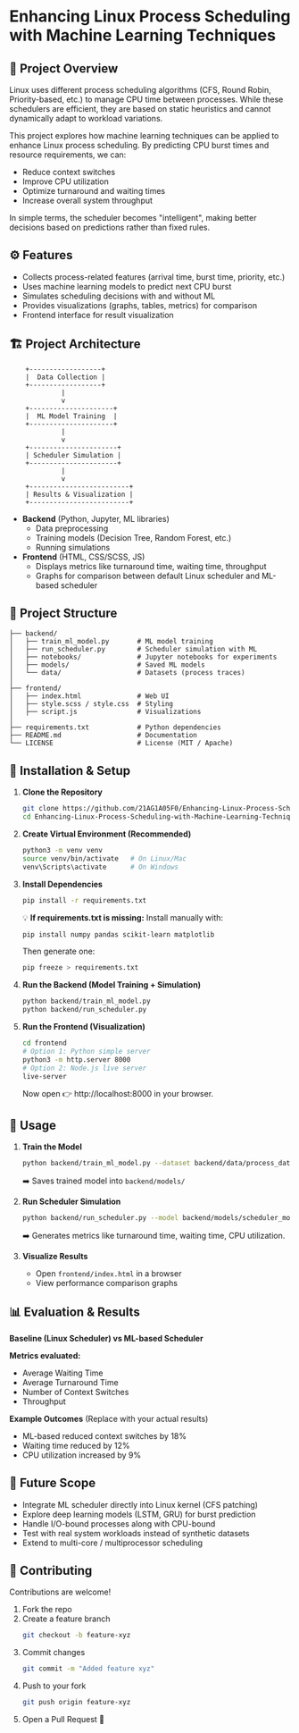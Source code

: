 # Enhancing Linux Process Scheduling with Machine Learning Techniques

## 📌 Project Overview
Linux uses different process scheduling algorithms (CFS, Round Robin, Priority-based, etc.) to manage CPU time between processes. While these schedulers are efficient, they are based on static heuristics and cannot dynamically adapt to workload variations.

This project explores how machine learning techniques can be applied to enhance Linux process scheduling. By predicting CPU burst times and resource requirements, we can:

- Reduce context switches
- Improve CPU utilization
- Optimize turnaround and waiting times
- Increase overall system throughput

In simple terms, the scheduler becomes "intelligent", making better decisions based on predictions rather than fixed rules.

## ⚙️ Features
- Collects process-related features (arrival time, burst time, priority, etc.)
- Uses machine learning models to predict next CPU burst
- Simulates scheduling decisions with and without ML
- Provides visualizations (graphs, tables, metrics) for comparison
- Frontend interface for result visualization

## 🏗️ Project Architecture
```
    +------------------+
    |  Data Collection |
    +------------------+
             |
             v
    +---------------------+
    |  ML Model Training  |
    +---------------------+
             |
             v
    +----------------------+
    | Scheduler Simulation |
    +----------------------+
             |
             v
    +-------------------------+
    | Results & Visualization |
    +-------------------------+
```

- **Backend** (Python, Jupyter, ML libraries)
  - Data preprocessing
  - Training models (Decision Tree, Random Forest, etc.)
  - Running simulations
- **Frontend** (HTML, CSS/SCSS, JS)
  - Displays metrics like turnaround time, waiting time, throughput
  - Graphs for comparison between default Linux scheduler and ML-based scheduler

## 📂 Project Structure
```
├── backend/
│   ├── train_ml_model.py       # ML model training
│   ├── run_scheduler.py        # Scheduler simulation with ML
│   ├── notebooks/              # Jupyter notebooks for experiments
│   ├── models/                 # Saved ML models
│   └── data/                   # Datasets (process traces)
│
├── frontend/
│   ├── index.html              # Web UI
│   ├── style.scss / style.css  # Styling
│   ├── script.js               # Visualizations
│
├── requirements.txt            # Python dependencies
├── README.md                   # Documentation
└── LICENSE                     # License (MIT / Apache)
```

## 🔧 Installation & Setup
1. **Clone the Repository**
   ```bash
   git clone https://github.com/21AG1A05F0/Enhancing-Linux-Process-Scheduling-with-Machine-Learning-Techniques.git
   cd Enhancing-Linux-Process-Scheduling-with-Machine-Learning-Techniques
   ```

2. **Create Virtual Environment (Recommended)**
   ```bash
   python3 -m venv venv
   source venv/bin/activate   # On Linux/Mac
   venv\Scripts\activate      # On Windows
   ```

3. **Install Dependencies**
   ```bash
   pip install -r requirements.txt
   ```

   💡 **If requirements.txt is missing:**
   Install manually with:
   ```bash
   pip install numpy pandas scikit-learn matplotlib
   ```
   Then generate one:
   ```bash
   pip freeze > requirements.txt
   ```

4. **Run the Backend (Model Training + Simulation)**
   ```bash
   python backend/train_ml_model.py
   python backend/run_scheduler.py
   ```

5. **Run the Frontend (Visualization)**
   ```bash
   cd frontend
   # Option 1: Python simple server
   python3 -m http.server 8000
   # Option 2: Node.js live server
   live-server
   ```
   Now open 👉 http://localhost:8000 in your browser.

## 🚀 Usage
1. **Train the Model**
   ```bash
   python backend/train_ml_model.py --dataset backend/data/process_dataset.csv
   ```
   ➡️ Saves trained model into `backend/models/`

2. **Run Scheduler Simulation**
   ```bash
   python backend/run_scheduler.py --model backend/models/scheduler_model.pkl
   ```
   ➡️ Generates metrics like turnaround time, waiting time, CPU utilization.

3. **Visualize Results**
   - Open `frontend/index.html` in a browser
   - View performance comparison graphs

## 📊 Evaluation & Results
**Baseline (Linux Scheduler) vs ML-based Scheduler**

**Metrics evaluated:**
- Average Waiting Time
- Average Turnaround Time
- Number of Context Switches
- Throughput

**Example Outcomes** (Replace with your actual results)
- ML-based reduced context switches by 18%
- Waiting time reduced by 12%
- CPU utilization increased by 9%

## 🔮 Future Scope
- Integrate ML scheduler directly into Linux kernel (CFS patching)
- Explore deep learning models (LSTM, GRU) for burst prediction
- Handle I/O-bound processes along with CPU-bound
- Test with real system workloads instead of synthetic datasets
- Extend to multi-core / multiprocessor scheduling

## 🤝 Contributing
Contributions are welcome!

1. Fork the repo
2. Create a feature branch
   ```bash
   git checkout -b feature-xyz
   ```
3. Commit changes
   ```bash
   git commit -m "Added feature xyz"
   ```
4. Push to your fork
   ```bash
   git push origin feature-xyz
   ```
5. Open a Pull Request 🎉